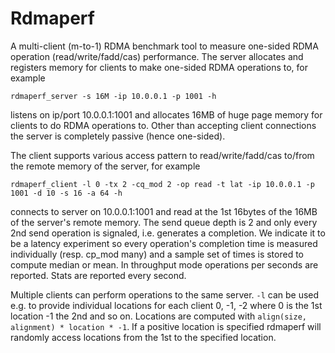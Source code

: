 # Rdmaperf

A multi-client (m-to-1) RDMA benchmark tool to measure one-sided RDMA operation (read/write/fadd/cas) performance.
The server allocates and registers memory for clients to make one-sided RDMA operations to, for example
```
rdmaperf_server -s 16M -ip 10.0.0.1 -p 1001 -h
```
listens on ip/port 10.0.0.1:1001 and allocates 16MB of huge page memory for clients to do RDMA operations to. Other than
accepting client connections the server is completely passive (hence one-sided).

The client supports various access pattern to read/write/fadd/cas to/from the remote memory of the server, for example
```
rdmaperf_client -l 0 -tx 2 -cq_mod 2 -op read -t lat -ip 10.0.0.1 -p 1001 -d 10 -s 16 -a 64 -h
```
connects to server on 10.0.0.1:1001 and read at the 1st 16bytes of the 16MB of the server's remote memory.
The send queue depth is 2 and only every 2nd send operation is signaled, i.e. generates a completion. We indicate
it to be a latency experiment so every operation's completion time is measured individually (resp. cp_mod many) and
a sample set of times is stored to compute median or mean. In throughput mode operations per seconds are reported.
Stats are reported every second.

Multiple clients can perform operations to the same server. `-l` can be used e.g. to provide individual locations for each
client 0, -1, -2 where 0 is the 1st location -1 the 2nd and so on. Locations are computed with `align(size, alignment) * location * -1`. If a positive location is specified rdmaperf will randomly access locations from the 1st to the specified location.
